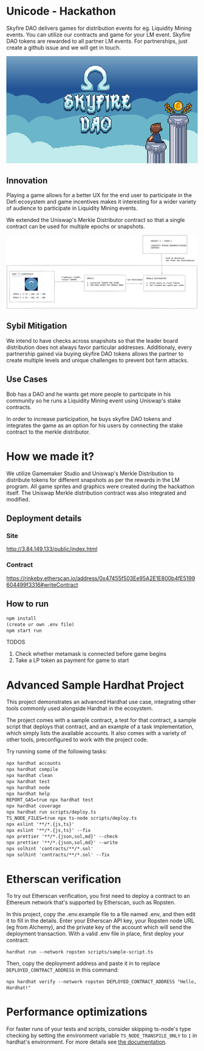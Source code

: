 # Unicode - Hackathon

Skyfire DAO delivers games for distribution events for eg. Liquidity Mining events.
You can utilize our contracts and game for your LM event. Skyfire DAO tokens are rewarded to all partner LM events.
For partnerships, just create a github issue and we will get in touch.

<p align="center">
  <img src="CoverImage.png"/>
</p>

## Innovation
Playing a game allows for a better UX for the end user to participate in the Defi ecosystem and game incentives makes it interesting for a wider variety of audience to participate in Liquidity Mining events. 

We extended the Uniswap's Merkle Distributor contract so that a single contract can be used for multiple epochs or snapshots.

<p align="center">
  <img src="skyfireDAO.png"/>
</p>


## Sybil Mitigation
We intend to have checks across snapshots so that the leader board distribution does not always favor particular addresses.
Additionaly, every partnership gained via buying skyfire DAO tokens allows the partner to create multiple levels and unique challenges to prevent bot farm attacks. 

## Use Cases

Bob has a DAO and he wants get more people to participate in his community so he runs a Liquidity Mining event using Uniswap's stake contracts. 

In order to increase participation, he buys skyfire DAO tokens and integrates the game as an option for his users by connecting the stake contract to the merkle distributor. 

# How we made it?

We utilize Gamemaker Studio  and Uniswap's Merkle Distribution to distribute tokens for different snapshots as per the rewards in the LM program. All game sprites and graphics were created during the hackathon itself. The Uniswap Merkle distribution contract was also integrated and modified. 

## Deployment details
### Site
http://3.84.149.133/public/index.html

### Contract
https://rinkeby.etherscan.io/address/0x47455f503Ee95A2E1E800b4fE5199604499f3316#writeContract

## How to run
``` 
npm install
(create ur own .env file)
npm start run
```

TODOS
1. Check whether metamask is connected before game begins
1. Take a LP token as payment for game to start


# Advanced Sample Hardhat Project

This project demonstrates an advanced Hardhat use case, integrating other tools commonly used alongside Hardhat in the ecosystem.

The project comes with a sample contract, a test for that contract, a sample script that deploys that contract, and an example of a task implementation, which simply lists the available accounts. It also comes with a variety of other tools, preconfigured to work with the project code.

Try running some of the following tasks:

```shell
npx hardhat accounts
npx hardhat compile
npx hardhat clean
npx hardhat test
npx hardhat node
npx hardhat help
REPORT_GAS=true npx hardhat test
npx hardhat coverage
npx hardhat run scripts/deploy.ts
TS_NODE_FILES=true npx ts-node scripts/deploy.ts
npx eslint '**/*.{js,ts}'
npx eslint '**/*.{js,ts}' --fix
npx prettier '**/*.{json,sol,md}' --check
npx prettier '**/*.{json,sol,md}' --write
npx solhint 'contracts/**/*.sol'
npx solhint 'contracts/**/*.sol' --fix
```

# Etherscan verification

To try out Etherscan verification, you first need to deploy a contract to an Ethereum network that's supported by Etherscan, such as Ropsten.

In this project, copy the .env.example file to a file named .env, and then edit it to fill in the details. Enter your Etherscan API key, your Ropsten node URL (eg from Alchemy), and the private key of the account which will send the deployment transaction. With a valid .env file in place, first deploy your contract:

```shell
hardhat run --network ropsten scripts/sample-script.ts
```

Then, copy the deployment address and paste it in to replace `DEPLOYED_CONTRACT_ADDRESS` in this command:

```shell
npx hardhat verify --network ropsten DEPLOYED_CONTRACT_ADDRESS "Hello, Hardhat!"
```

# Performance optimizations

For faster runs of your tests and scripts, consider skipping ts-node's type checking by setting the environment variable `TS_NODE_TRANSPILE_ONLY` to `1` in hardhat's environment. For more details see [the documentation](https://hardhat.org/guides/typescript.html#performance-optimizations).

